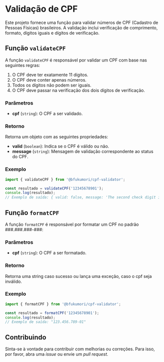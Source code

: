 # Validação de CPF

Este projeto fornece uma função para validar números de CPF (Cadastro de Pessoas Físicas) brasileiros. A validação inclui verificação de comprimento, formato, dígitos iguais e dígitos de verificação.

## Função `validateCPF`

A função `validateCPF` é responsável por validar um CPF com base nas seguintes regras:

1. O CPF deve ter exatamente 11 dígitos.
2. O CPF deve conter apenas números.
3. Todos os dígitos não podem ser iguais.
4. O CPF deve passar na verificação dos dois dígitos de verificação.

### Parâmetros

- **cpf** (`string`): O CPF a ser validado.

### Retorno

Retorna um objeto com as seguintes propriedades:

- **valid** (`boolean`): Indica se o CPF é válido ou não.
- **message** (`string`): Mensagem de validação correspondente ao status do CPF.

### Exemplo

```javascript
import { validateCPF } from '@bfukumori/cpf-validator';

const resultado = validateCPF('12345678901');
console.log(resultado);
// Exemplo de saída: { valid: false, message: 'The second check digit is invalid.' }
```

## Função `formatCPF`

A função `formatCPF` é responsável por formatar um CPF no padrão ###.###.###-###:

### Parâmetros

- **cpf** (`string`): O CPF a ser formatado.

### Retorno

Retorna uma string caso sucesso ou lança uma exceção, caso o cpf seja inválido.

### Exemplo

```javascript
import { formatCPF } from '@bfukumori/cpf-validator';

const resultado = formatCPF('12345678901');
console.log(resultado);
// Exemplo de saída: "123.456.789-01"
```

## Contribuindo

Sinta-se à vontade para contribuir com melhorias ou correções. Para isso, por favor, abra uma _issue_ ou envie um _pull request_.
